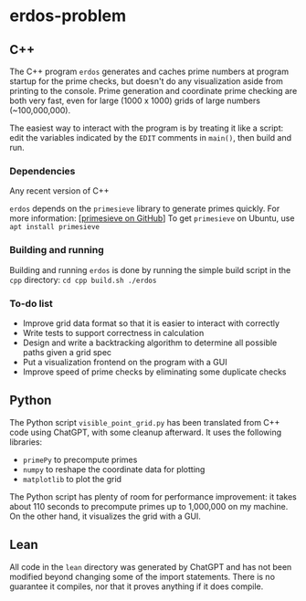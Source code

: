 # erdos-problem

## C++
The C++ program `erdos` generates and caches prime numbers at program startup for the prime checks, but doesn't do any visualization aside from printing to the console. Prime generation and coordinate prime checking are both very fast, even for large (1000 x 1000) grids of large numbers (~100,000,000).

The easiest way to interact with the program is by treating it like a script: edit the variables indicated by the `EDIT` comments in `main()`, then build and run.

### Dependencies
Any recent version of C++

`erdos` depends on the `primesieve` library to generate primes quickly. For more information: [[primesieve on GitHub](https://github.com/kimwalisch/primesieve/)]
To get `primesieve` on Ubuntu, use `apt install primesieve`

### Building and running
Building and running `erdos` is done by running the simple build script in the `cpp` directory:
`cd cpp
build.sh
./erdos`

### To-do list
* Improve grid data format so that it is easier to interact with correctly
* Write tests to support correctness in calculation
* Design and write a backtracking algorithm to determine all possible paths given a grid spec
* Put a visualization frontend on the program with a GUI
* Improve speed of prime checks by eliminating some duplicate checks

## Python
The Python script `visible_point_grid.py` has been translated from C++ code using ChatGPT, with some cleanup afterward. It uses the following libraries:
* `primePy` to precompute primes
* `numpy` to reshape the coordinate data for plotting
* `matplotlib` to plot the grid

The Python script has plenty of room for performance improvement: it takes about 110 seconds to precompute primes up to 1,000,000 on my machine. On the other hand, it visualizes the grid with a GUI.

## Lean
All code in the `lean` directory was generated by ChatGPT and has not been modified beyond changing some of the import statements. There is no guarantee it compiles, nor that it proves anything if it does compile.